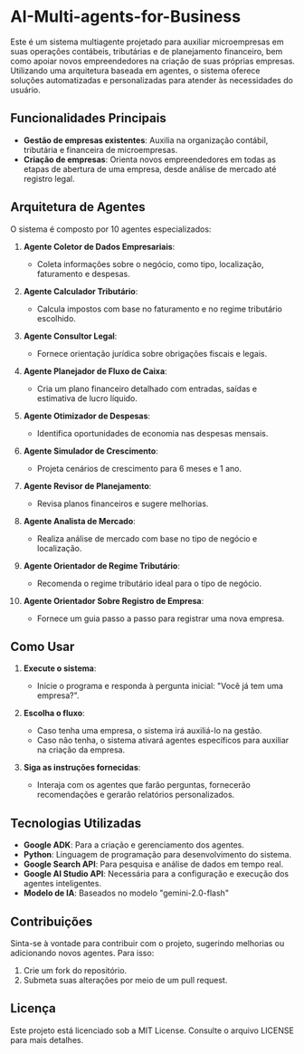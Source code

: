 # AI-Multi-agents-for-Business

Este é um sistema multiagente projetado para auxiliar microempresas em suas operações contábeis, tributárias e de planejamento financeiro, bem como apoiar novos empreendedores na criação de suas próprias empresas. Utilizando uma arquitetura baseada em agentes, o sistema oferece soluções automatizadas e personalizadas para atender às necessidades do usuário.

## Funcionalidades Principais

* **Gestão de empresas existentes**: Auxilia na organização contábil, tributária e financeira de microempresas.
* **Criação de empresas**: Orienta novos empreendedores em todas as etapas de abertura de uma empresa, desde análise de mercado até registro legal.

## Arquitetura de Agentes

O sistema é composto por 10 agentes especializados:

1. **Agente Coletor de Dados Empresariais**:

   * Coleta informações sobre o negócio, como tipo, localização, faturamento e despesas.

2. **Agente Calculador Tributário**:

   * Calcula impostos com base no faturamento e no regime tributário escolhido.

3. **Agente Consultor Legal**:

   * Fornece orientação jurídica sobre obrigações fiscais e legais.

4. **Agente Planejador de Fluxo de Caixa**:

   * Cria um plano financeiro detalhado com entradas, saídas e estimativa de lucro líquido.

5. **Agente Otimizador de Despesas**:

   * Identifica oportunidades de economia nas despesas mensais.

6. **Agente Simulador de Crescimento**:

   * Projeta cenários de crescimento para 6 meses e 1 ano.

7. **Agente Revisor de Planejamento**:

   * Revisa planos financeiros e sugere melhorias.

8. **Agente Analista de Mercado**:

   * Realiza análise de mercado com base no tipo de negócio e localização.

9. **Agente Orientador de Regime Tributário**:

   * Recomenda o regime tributário ideal para o tipo de negócio.

10. **Agente Orientador Sobre Registro de Empresa**:

    * Fornece um guia passo a passo para registrar uma nova empresa.

## Como Usar

1. **Execute o sistema**:

   * Inicie o programa e responda à pergunta inicial: "Você já tem uma empresa?".

2. **Escolha o fluxo**:

   * Caso tenha uma empresa, o sistema irá auxiliá-lo na gestão.
   * Caso não tenha, o sistema ativará agentes específicos para auxiliar na criação da empresa.

3. **Siga as instruções fornecidas**:

   * Interaja com os agentes que farão perguntas, fornecerão recomendações e gerarão relatórios personalizados.

## Tecnologias Utilizadas

* **Google ADK**: Para a criação e gerenciamento dos agentes.
* **Python**: Linguagem de programação para desenvolvimento do sistema.
* **Google Search API**: Para pesquisa e análise de dados em tempo real.
* **Google AI Studio API**: Necessária para a configuração e execução dos agentes inteligentes.
* **Modelo de IA**: Baseados no modelo "gemini-2.0-flash"

## Contribuições

Sinta-se à vontade para contribuir com o projeto, sugerindo melhorias ou adicionando novos agentes. Para isso:

1. Crie um fork do repositório.
2. Submeta suas alterações por meio de um pull request.

## Licença

Este projeto está licenciado sob a MIT License. Consulte o arquivo LICENSE para mais detalhes.
